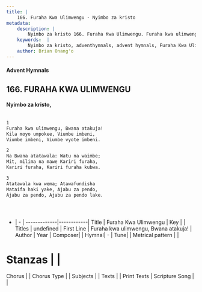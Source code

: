 ```yaml
---
title: |
    166. Furaha Kwa Ulimwengu - Nyimbo za kristo
metadata:
    description: |
        Nyimbo za kristo 166. Furaha Kwa Ulimwengu. Furaha kwa ulimwengu, Bwana atakuja!  Kila moyo umpokee, Viumbe imbeni,  Viumbe imbeni, Viumbe vyote imbeni.   
    keywords:  |
        Nyimbo za kristo, adventhymnals, advent hymnals, Furaha Kwa Ulimwengu, Furaha kwa ulimwengu, Bwana atakuja! . 
    author: Brian Onang'o
---
```


#### Advent Hymnals
## 166. FURAHA KWA ULIMWENGU
####  Nyimbo za kristo,

```txt

1
Furaha kwa ulimwengu, Bwana atakuja! 
Kila moyo umpokee, Viumbe imbeni, 
Viumbe imbeni, Viumbe vyote imbeni. 

2
Na Bwana atatawala: Watu na waimbe; 
Mit, milima na mawe Kariri furaha, 
Kariri furaha, Kariri furaha kubwa. 

3
Atatawala kwa wema; Atawafundisha 
Mataifa haki yake, Ajabu za pendo, 
Ajabu za pendo, Ajabu za pendo lake. 





```

- |   -  |
-------------|------------|
Title | Furaha Kwa Ulimwengu |
Key |  |
Titles | undefined |
First Line | Furaha kwa ulimwengu, Bwana atakuja!  |
Author | 
Year | 
Composer| |
Hymnal|  - |
Tune|  |
Metrical pattern | |
# Stanzas |  |
Chorus |  |
Chorus Type |  |
Subjects | |
Texts |  |
Print Texts | 
Scripture Song |  |
    

